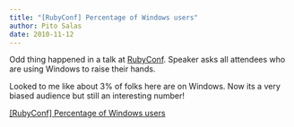 ```yaml
---
title: "[RubyConf] Percentage of Windows users"
author: Pito Salas
date: 2010-11-12
---
```




Odd thing happened in a talk at [RubyConf](<http://www.rubyconf.org>). Speaker
asks all attendees who are using Windows to raise their hands.

Looked to me like about 3% of folks here are on Windows. Now its a very biased
audience but still an interesting number!


[[RubyConf] Percentage of Windows users](None)
